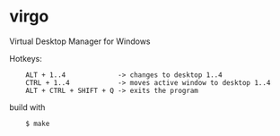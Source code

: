 virgo
=====

Virtual Desktop Manager for Windows

Hotkeys:

        ALT + 1..4             -> changes to desktop 1..4
        CTRL + 1..4            -> moves active window to desktop 1..4
        ALT + CTRL + SHIFT + Q -> exits the program

build with

        $ make